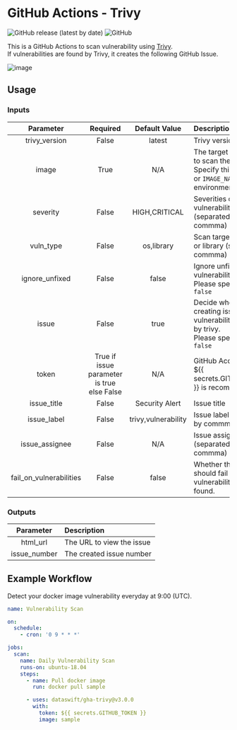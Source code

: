 # GitHub Actions - Trivy

![GitHub release (latest by date)](https://img.shields.io/github/v/release/dataswift/gha-trivy?color=brightgreen&include_prereleases)
![GitHub](https://img.shields.io/github/license/dataswift/gha-trivy?color=brightgreen)

This is a GitHub Actions to scan vulnerability using [Trivy](https://github.com/aquasecurity/trivy).<br>
If vulnerabilities are found by Trivy, it creates the following GitHub Issue.

![image](https://github.com/dataswift/gha-trivy/blob/main/issue.png)

## Usage

### Inputs

|        Parameter        |                  Required                  |    Default Value    | Description                                                                                                    |
| :---------------------: | :----------------------------------------: | :-----------------: | :------------------------------------------------------------------------------------------------------------- |
|      trivy_version      |                   False                    |       latest        | Trivy version                                                                                                  |
|          image          |                    True                    |         N/A         | The target image name to scan the vulnerability<br>Specify this parameter or `IMAGE_NAME` environment variable |
|        severity         |                   False                    |    HIGH,CRITICAL    | Severities of vulnerabilities (separated by commma)                                                            |
|        vuln_type        |                   False                    |     os,library      | Scan target are os and / or library (separated by commma)                                                      |
|     ignore_unfixed      |                   False                    |        false        | Ignore unfixed vulnerabilities<br>Please specify `true` or `false`                                             |
|          issue          |                   False                    |        true         | Decide whether creating issue when vulnerabilities are found by trivy.<br>Please specify `true` or `false`     |
|          token          | True if issue parameter is true else False |         N/A         | GitHub Access Token.<br>\${{ secrets.GITHUB_TOKEN }} is recommended.                                           |
|       issue_title       |                   False                    |   Security Alert    | Issue title                                                                                                    |
|       issue_label       |                   False                    | trivy,vulnerability | Issue label (separated by commma)                                                                              |
|     issue_assignee      |                   False                    |         N/A         | Issue assignee (separated by commma)                                                                           |
| fail_on_vulnerabilities |                   False                    |        false        | Whether the action should fail if any vulnerabilities were found.                                              |

### Outputs

|  Parameter   | Description               |
| :----------: | :------------------------ |
|   html_url   | The URL to view the issue |
| issue_number | The created issue number  |

## Example Workflow

Detect your docker image vulnerability everyday at 9:00 (UTC).

```yaml
name: Vulnerability Scan

on:
  schedule:
    - cron: '0 9 * * *'

jobs:
  scan:
    name: Daily Vulnerability Scan
    runs-on: ubuntu-18.04
    steps:
      - name: Pull docker image
        run: docker pull sample

      - uses: dataswift/gha-trivy@v3.0.0
        with:
          token: ${{ secrets.GITHUB_TOKEN }}
          image: sample
```
